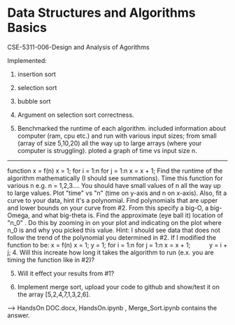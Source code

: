 # Data Structures and Algorithms Basics
CSE-5311-006-Design and Analysis of Agorithms

Implemented:

1. insertion sort

2. selection sort

3. bubble sort

4. Argument on selection sort correctness.

3. Benchmarked the runtime of each algorithm. included information about computer (ram, cpu etc.) and run with various input sizes; from small (array of size 5,10,20) all the way up to large arrays (where your computer is struggling).  ploted a graph of time vs input size n. 
--------------------------------------------------------------------------------------------------------------------------------

function x = f(n)
   x = 1;
   for i = 1:n
        for j = 1:n
             x = x + 1;
Find the runtime of the algorithm mathematically (I should see summations).
Time this function for various n e.g. n = 1,2,3.... You should have small values of n all the way up to large values. Plot "time" vs "n" (time on y-axis and n on x-axis). Also, fit a curve to your data, hint it's a polynomial. 
Find polynomials that are upper and lower bounds on your curve from #2. From this specify a big-O, a big-Omega, and what big-theta is.
Find the approximate (eye ball it) location of "n_0" . Do this by zooming in on your plot and indicating on the plot where n_0 is and why you picked this value. Hint: I should see data that does not follow the trend of the polynomial you determined in #2.
If I modified the function to be:
x = f(n)
   x = 1;
   y = 1;
   for i = 1:n
        for j = 1:n
             x = x + 1;
        y = i + j;
4. Will this increate how long it takes the algorithm to run (e.x. you are timing the function like in #2)? 

5. Will it effect your results from #1?

6. Implement merge sort, upload your code to github and show/test it on the array [5,2,4,7,1,3,2,6].

--> HandsOn DOC.docx, HandsOn.ipynb , Merge_Sort.ipynb contains the answer.

